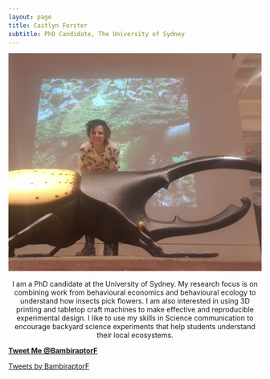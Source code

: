 ```yaml
---
layout: page
title: Caitlyn Forster
subtitle: PhD Candidate, The University of Sydney
---
```

![](/assets/img/beetle.jpg)
<p align="center"> I am a PhD candidate at the University of Sydney. My research focus is on combining work from behavioural economics and behavioural ecology to understand how insects pick flowers. I am also interested in using 3D printing and tabletop craft machines to make effective and reproducible experimental design. I like to use my skills in Science communication to encourage backyard science experiments that help students understand their local ecosystems.


[**Tweet Me @BambiraptorF**](https://twitter.com/bambiraptorF)


  <a class="twitter-timeline" data-width="500" data-height="200" href="https://twitter.com/BambiraptorF?ref_src=twsrc%5Etfw">Tweets by BambiraptorF</a> <script async src="https://platform.twitter.com/widgets.js" charset="utf-8"></script>
